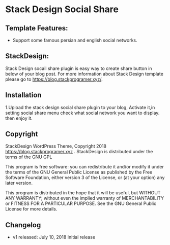 # Stack Design Social Share


## Template Features:

* Support some famous persian and english social networks. 



## StackDesign:
Stack Design  socail share plugin is easy way to create share button in below of your blog post.
For more information about Stack Design  template please go to https://blog.stackprogramer.xyz/.



## Installation
1.Upload the stack design social share  plugin to your blog, Activate it,in setting  social share menu check what
 social network you want to display. then enjoy it.



## Copyright 

StackDesign WordPress Theme, Copyright 2018 https://blog.stackprogramer.xyz .
StackDesign is distributed under the terms of the GNU GPL

This program is free software: you can redistribute it and/or modify
it under the terms of the GNU General Public License as published by
the Free Software Foundation, either version 3 of the License, or
(at your option) any later version.

This program is distributed in the hope that it will be useful,
but WITHOUT ANY WARRANTY; without even the implied warranty of
MERCHANTABILITY or FITNESS FOR A PARTICULAR PURPOSE. See the
GNU General Public License for more details.


## Changelog
* v1 released: July 10, 2018
Initial release




